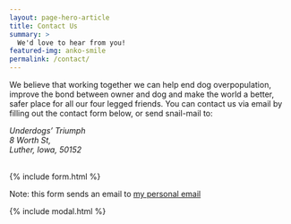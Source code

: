 ```yaml
---
layout: page-hero-article
title: Contact Us
summary: >
  We'd love to hear from you!
featured-img: anko-smile
permalink: /contact/
---
```


We believe that working together we can help end dog overpopulation, improve the bond between owner and dog and make the world a better, safer place for all our four legged friends. You can contact us via email by filling out the contact form below, or send snail-mail to:

<address>
Underdogs’ Triumph<br>
8 Worth St,<br>
Luther, Iowa, 50152<br><br>
</address>


{% include form.html %}

Note: this form sends an email to [my personal email](mailto:{{site.email}})

{% include modal.html %}
